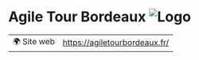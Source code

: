 # Agile Tour Bordeaux ![Logo](https://example.com/logo-agile-tour-bordeaux.png)

|                                |     |
| ------------------------------ | --- |
| 🌍 Site web                    | https://agiletourbordeaux.fr/ |
